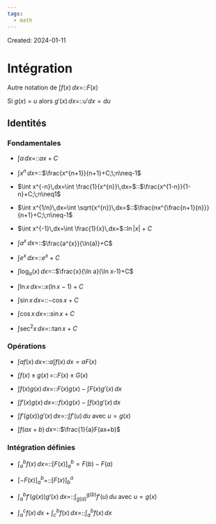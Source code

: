 ```yaml
---
tags:
  - math
---
```

Created: 2024-01-11

# Intégration
Autre notation de $\int f(x)\,dx$=::$F(x)$
<!--SR:!2024-02-21,26,250-->
Si $g(x)$ = $u$ alors $g'(x)\,dx$=::$u'dx=du$
<!--SR:!2024-02-05,13,227-->
## Identités
### Fondamentales
- $\int a\,dx=$::$ax+C$
<!--SR:!2024-02-04,13,250-->
- $\int x^{n}\,dx=$::$\frac{x^{n+1}}{n+1}+C;\;n\neq-1$
<!--SR:!2024-02-10,18,250-->
- $\int x^{-n}\,dx=\int \frac{1}{x^{n}}\,dx=$::$\frac{x^{1-n}}{1-n}+C;\;n\neq1$
<!--SR:!2024-02-12,20,250-->
- $\int x^{1/n}\,dx=\int \sqrt{x^{n}}\,dx=$::$\frac{nx^{\frac{n+1}{n}}}{n+1}+C;\;n\neq-1$
<!--SR:!2024-02-16,22,250-->
- $\int x^{-1}\,dx=\int \frac{1}{x}\,dx=$::$\ln|x|+C$
<!--SR:!2024-02-04,4,210-->
- $\int a^{x}\,dx=$::$\frac{a^{x}}{\ln(a)}+C$
<!--SR:!2024-02-05,6,150-->
- $\int e^{x}\,dx=$::$e^{x}+C$
<!--SR:!2024-02-08,17,250-->
- $\int \log_{a}(x)\,dx=$::$\frac{x}{\ln a}(\ln x-1)+C$
<!--SR:!2024-02-06,3,150-->
- $\int \ln x\,dx=$::$x(\ln x -1)+C$
<!--SR:!2024-02-12,19,250-->
- $\int \sin x\,dx=$::$-\cos x +C$
<!--SR:!2024-02-08,16,250-->
- $\int \cos x\,dx=$::$\sin x +C$
<!--SR:!2024-02-09,17,250-->
- $\int \sec^{2} x\,dx=$::$\tan x +C$
<!--SR:!2024-02-07,16,250-->

### Opérations
- $\int af(x)\,dx=$::$a\int f(x)\,dx=aF(x)$
<!--SR:!2024-02-13,20,250-->
- $\int f(x)\pm g(x)\,=$::$F(x)\pm G(x)$
<!--SR:!2024-02-06,15,250-->
- $\int f(x)g(x)\,dx=$::$F(x)g(x)-\int F(x)g'(x)\,dx$
<!--SR:!2024-02-22,27,250-->
- $\int f'(x)g(x)\,dx=$::$f(x)g(x)-\int f(x)g'(x)\,dx$
<!--SR:!2024-02-18,15,204-->
- $\int f'(g(x))g'(x)\,dx=$::$\int f'(u)\,du$ avec $u=g(x)$
<!--SR:!2024-02-08,15,244-->
- $\int f(ax+b)\,dx=$::$\frac{1}{a}F(ax+b)$
<!--SR:!2024-02-07,11,241-->

### Intégration définies
- $\int_{a}^{b}f(x)\,dx=$::$[F(x)]_{a}^{b}=F(b)-F(a)$
<!--SR:!2024-02-06,12,243-->
- $[-F(x)]_{a}^{b}$=::$[F(x)]_{b}^{a}$
<!--SR:!2024-02-04,10,243-->
- $\int_{a}^{b}f'(g(x))g'(x)\,dx=$::$\int_{g(a)}^{g(b)}f'(u)\,du$ avec $u=g(x)$
<!--SR:!2024-02-07,13,243-->
- $\int_{a}^{c}f(x)\,dx+\int_{c}^{b}f(x)\,dx=$::$\int_{a}^{b}f(x)\,dx$
<!--SR:!2024-02-08,14,243-->



